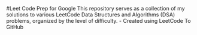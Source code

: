 #Leet Code Prep for Google
This repository serves as a collection of my solutions to various LeetCode Data Structures and Algorithms (DSA) problems, organized by the level of difficulty. - Created using LeetCode To GitHub

